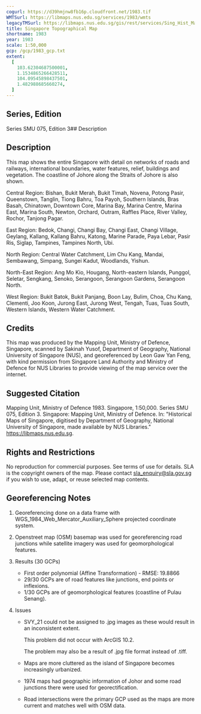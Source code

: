 ```yaml
---
cogurl: https://d39hmjnw8fb16p.cloudfront.net/1983.tif
WMTSurl: https://libmaps.nus.edu.sg/services/1983/wmts
legacyTMSurl: https://libmaps.nus.edu.sg/gis/rest/services/Sing_Hist_Maps/1983/MapServer/tile/{z}/{y}/{x}
title: Singapore Topographical Map
shortname: 1983
year: 1983
scale: 1:50,000
gcp: /gcp/1983_gcp.txt
extent:
  [
    103.62304687500001,
    1.1534865266428511,
    104.09545898437501,
    1.482988685660274,
  ]
---
```


## Series, Edition

Series SMU 075, Edition 3## Description

## Description

This map shows the entire Singapore with detail on networks of roads and railways, international boundaries, water features, relief, buildings and vegetation. The coastline of Johore along the Straits of Johore is also shown.

Central Region: Bishan, Bukit Merah, Bukit Timah, Novena, Potong Pasir, Queenstown, Tanglin, Tiong Bahru, Toa Payoh, Southern Islands, Bras Basah, Chinatown, Downtown Core, Marina Bay, Marina Centre, Marina East, Marina South, Newton, Orchard, Outram, Raffles Place, River Valley, Rochor, Tanjong Pagar.

East Region: Bedok, Changi, Changi Bay, Changi East, Changi Village, Geylang, Kallang, Kallang Bahru, Katong, Marine Parade, Paya Lebar, Pasir Ris, Siglap, Tampines, Tampines North, Ubi.

North Region: Central Water Catchment, Lim Chu Kang, Mandai, Sembawang, Simpang, Sungei Kadut, Woodlands, Yishun.

North-East Region: Ang Mo Kio, Hougang, North-eastern Islands, Punggol, Seletar, Sengkang, Senoko, Serangoon, Serangoon Gardens, Serangoon North.

West Region: Bukit Batok, Bukit Panjang, Boon Lay, Bulim, Choa, Chu Kang, Clementi, Joo Koon, Jurong East, Jurong West, Tengah, Tuas, Tuas South, Western Islands, Western Water Catchment.

## Credits

This map was produced by the Mapping Unit, Ministry of Defence, Singapore, scanned by Sakinah Yusof, Department of Geography, National University of Singapore (NUS), and georeferenced by Leon Gaw Yan Feng, with kind permission from Singapore Land Authority and Ministry of Defence for NUS Libraries to provide viewing of the map service over the internet.

## Suggested Citation

Mapping Unit, Ministry of Defence 1983. Singapore, 1:50,000. Series SMU 075, Edition 3. Singapore: Mapping Unit, Ministry of Defence. In: "Historical Maps of Singapore, digitised by Department of Geography, National University of Singapore, made available by NUS Libraries." https://libmaps.nus.edu.sg.

## Rights and Restrictions

No reproduction for commercial purposes. See terms of use for details. SLA is the copyright owners of the map. Please contact sla_enquiry@sla.gov.sg if you wish to use, adapt, or reuse selected map contents.

## Georeferencing Notes

1.  Georeferencing done on a data frame with WGS_1984_Web_Mercator_Auxiliary_Sphere projected coordinate system.

2.  Openstreet map (OSM) basemap was used for georeferencing road junctions while satellite imagery was used for geomorphological features.

3.  Results (30 GCPs)

    - First order polynomial (Affine Transformation) - RMSE: 19.8866
    - 29/30 GCPs are of road features like junctions, end points or inflexions.
    - 1/30 GCPs are of geomorphological features (coastline of Pulau Senang).

4.  Issues

    - SVY_21 could not be assigned to .jpg images as these would result in an inconsistent extent.

      This problem did not occur with ArcGIS 10.2.

      The problem may also be a result of .jpg file format instead of .tiff.

    - Maps are more cluttered as the island of Singapore becomes increasingly urbanized.
    - 1974 maps had geographic information of Johor and some road junctions there were used for georectification.
    - Road intersections were the primary GCP used as the maps are more current and matches well with OSM data.
